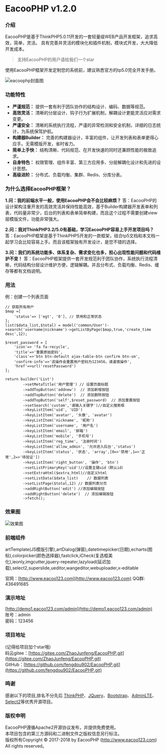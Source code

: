EacooPHP v1.2.0
===============
### 介绍
EacooPHP是基于ThinkPHP5.0.11开发的一套轻量级WEB产品开发框架，追求高效，简单，灵活。
具有完善并灵活的模块化和插件机制，模块式开发，大大降低开发成本。

>支持EacooPHP的用户请给我们一个star

使用EacooPHP框架开发定制您的系统前，建议熟悉官方的tp5.0完全开发手册。

![eacoophp封面图](https://github.com/fengdou902/EacooPHP/blob/master/screenshot.jpeg)

### 功能特性
- **严谨规范：** 提供一套有利于团队协作的结构设计、编码、数据等规范。
- **高效灵活：** 清晰的分层设计、钩子行为扩展机制，解耦设计更能灵活应对需求变更。
- **严谨安全：** 清晰的系统执行流程，严谨的异常检测和安全机制，详细的日志统计，为系统保驾护航。
- **构建器Builder：** 完善的构建器设计，丰富的组件，让开发列表和表单更得心应手。无需模版开发，省时省力。
- **简单上手快：** 结构清晰、代码规范、在开发快速的同时还兼顾性能的极致追求。
- **自身特色：** 权限管理、组件丰富、第三方应用多、分层解耦化设计和先进的设计思想。
- **高级进阶：** 分布式、负载均衡、集群、Redis、分库分表。 

### 为什么选择EacooPHP框架？
**1.问：我的前端水平一般，使用EacooPHP会不会比较麻烦？**
答：EacooPHP的设计架构注重开发的高效灵活并保持性能高效，基于Builder构建器开发表单和列表，代码量非常少，后台的列表和表单简单构建，而且这个过程不需要创建view层模版文件，功能非常强大。

**2.问：我对ThinkPHP3.2/5.0有基础，学习EacooPHP容易上手开发项目吗？**
答：EacooPHP框架是基于ThinkPHP5开发的一款框架，结合tp5文档和本文档一起学习会比较容易上手。而且该框架独有开发设计，是您不错的选择。

**3.问：我们的系统功能多、体系复杂、需求变化也多，担心出现性能问题和代码维护不变！**
答：EacooPHP框架提供一套开发规范利于团队协作，系统执行流程清晰，代码结构分层设计维护方便，逻辑解耦。并且分布式、负载均衡、Redis、缓存等都有文档说明。

### 用法
例：创建一个列表页面
```
// 获取所有用户
$map =[
	'status'=> ['egt', '0'], // 禁用和正常状态
];
list($data_list,$total) = model('common/User')->search('username|nickname')->getListByPage($map,true,'create_time desc',12);

$reset_password = [
    'icon'=> 'fa fa-recycle',
    'title'=>'重置原始密码',
    'class'=>'btn btn-default ajax-table-btn confirm btn-sm',
    'confirm-info'=>'该操作会重置用户密码为123456，请谨慎操作',
    'href'=>url('resetPassword')
];
        
return builder('List')
        ->setMetaTitle('用户管理') // 设置页面标题
        ->addTopButton('addnew')  // 添加新增按钮
        ->addTopButton('delete')  // 添加删除按钮
        ->addTopButton('self',$reset_password)  // 添加重置按钮
        ->setSearch('custom','请输入关键字')//自定义搜索框
        ->keyListItem('uid', 'UID')
        ->keyListItem('avatar', '头像', 'avatar')
        ->keyListItem('nickname', '昵称')
        ->keyListItem('username', '用户名')
        ->keyListItem('email', '邮箱')
        ->keyListItem('mobile', '手机号')
        ->keyListItem('reg_time', '注册时间')
        ->keyListItem('allow_admin', '允许进入后台','status')
        ->keyListItem('status', '状态', 'array',[0=>'禁用',1=>'正常',2=>'待验证'])
        ->keyListItem('right_button', '操作', 'btn')
        ->setListPrimaryKey('uid')//设置主键uid（默认id）
        ->setExtraHtml($extra_html)//自定义html
        ->setListData($data_list)    // 数据列表
        ->setListPage($total,12) // 数据列表分页
        ->addRightButton('edit') //添加编辑按钮
        ->addRightButton('delete')  // 添加编辑按钮
        ->fetch();
```
### 效果图
![效果图](https://github.com/fengdou902/EacooPHP/blob/dev/builder-list-user-demo1.jpg)

### 前端组件
artTemplate(JS模版引擎),artDialog(弹窗),datetimepicker(日期),echarts(图标),colorpicker(颜色选择器),fastclick,iCheck(复选框美化),ieonly,imgcutter,jquery-repeater,lazyload(延迟加载),select2,superslide,ueditor,wangeditor,webuploader,x-editable

官网：[http://www.eacoo123.com](http://www.eacoo123.com)
QQ群: 436491685
### 演示地址
[http://demo1.eacoo123.com/admin](http://demo1.eacoo123.com/admin)  
账号：admin  
密码：123456 

### 项目地址
(记得给项目加个star哦)  
码云gitee：[https://gitee.com/ZhaoJunfeng/EacooPHP.git](https://gitee.com/ZhaoJunfeng/EacooPHP.git)  
GitHub：[https://github.com/fengdou902/EacooPHP.git](https://github.com/fengdou902/EacooPHP.git)  

### 鸣谢
感谢以下的项目,排名不分先后
[ThinkPHP](http://www.thinkphp.cn)、[JQuery](http://jquery.com/)、[Bootstrap](http://getbootstrap.com/)、[AdminLTE](https://almsaeedstudio.com)、[Select2](https://github.com/select2/select2)等优秀开源项目。
### 版权申明
EacooPHP遵循Apache2开源协议发布，并提供免费使用。  
本项目包含的第三方源码和二进制文件之版权信息另行标注。  
版权所有Copyright © 2017-2018 by EacooPHP (http://www.eacoo123.com)  
All rights reserved。
